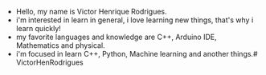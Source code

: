 - Hello, my name is Victor Henrique Rodrigues.
- i'm interested in learn in general, i love learning new things, that's why i learn quickly!
- my favorite languages and knowledge are C++, Arduino IDE, Mathematics and physical.
- i'm focused in learn C++, Python, Machine learning and another things.# VictorHenRodrigues
